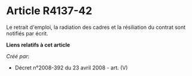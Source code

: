 # Article R4137-42

Le retrait d'emploi, la radiation des cadres et la résiliation du contrat sont notifiés par écrit.

**Liens relatifs à cet article**

_Créé par_:

  - Décret n°2008-392 du 23 avril 2008 - art. (V)
